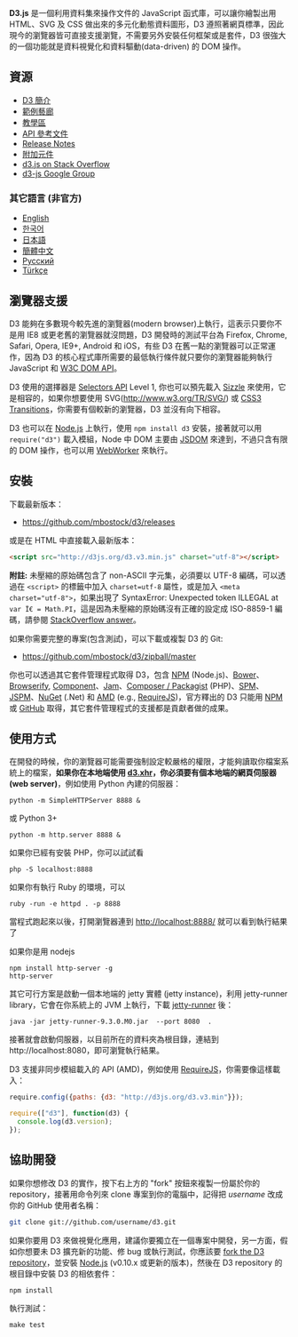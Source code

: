 **D3.js** 是一個利用資料集來操作文件的 JavaScript 函式庫，可以讓你繪製出用 HTML、SVG 及 CSS 做出來的多元化動態資料圖形，D3 遵照著網頁標準，因此現今的瀏覽器皆可直接支援瀏覽，不需要另外安裝任何框架或是套件，D3 很強大的一個功能就是資料視覺化和資料驅動(data-driven) 的 DOM 操作。

## 資源

* [D3 簡介](http://d3js.org/)
* [範例藝廊](/mbostock/d3/wiki/Gallery)
* [教學區](/mbostock/d3/wiki/Tutorials)
* [API 參考文件](/mbostock/d3/wiki/API-Reference)
* [Release Notes](/mbostock/d3/releases)
* [附加元件](/d3/d3-plugins)
* [d3.js on Stack Overflow](http://stackoverflow.com/questions/tagged/d3.js)
* [d3-js Google Group](http://groups.google.com/group/d3-js)

### 其它語言 (非官方)

* [English](/mbostock/d3/wiki)
* [한국어](/zziuni/d3/wiki)
* [日本語](/mbostock/d3/wiki/JP-Home)
* [簡體中文](/mbostock/d3/wiki/CN-Home)
* [Русский](/mbostock/d3/wiki/API-Reference-\(русскоязычная-версия\))
* [Türkçe](/ahmetkurnaz/d3/wiki)

## 瀏覽器支援

D3 能夠在多數現今較先進的瀏覽器(modern browser)上執行，這表示只要你不是用 IE8 或更老舊的瀏覽器就沒問題，D3 開發時的測試平台為 Firefox, Chrome, Safari, Opera, IE9+, Android 和 iOS，有些 D3 在舊一點的瀏覽器可以正常運作，因為 D3 的核心程式庫所需要的最低執行條件就只要你的瀏覽器能夠執行 JavaScript 和 [W3C DOM API](http://www.w3.org/DOM/)。

D3 使用的選擇器是 [Selectors API](http://www.w3.org/TR/selectors-api/) Level 1, 你也可以預先載入 [Sizzle](http://sizzlejs.com/) 來使用，它是相容的，如果你想要使用 SVG(http://www.w3.org/TR/SVG/) 或 [CSS3 Transitions](http://www.w3.org/TR/css3-transitions/)，你需要有個較新的瀏覽器，D3 並沒有向下相容。

D3 也可以在 [Node.js](http://nodejs.org/) 上執行，使用 `npm install d3` 安裝，接著就可以用 `require("d3")` 載入模組，Node 中 DOM 主要由 [JSDOM](https://github.com/tmpvar/jsdom) 來達到，不過只含有限的 DOM 操作，也可以用 [WebWorker](http://www.whatwg.org/specs/web-apps/current-work/multipage/workers.html) 來執行。

## 安裝

下載最新版本：

* <https://github.com/mbostock/d3/releases>

或是在 HTML 中直接載入最新版本：
```html
<script src="http://d3js.org/d3.v3.min.js" charset="utf-8"></script>
```

**附註:** 未壓縮的原始碼包含了 non-ASCII 字元集，必須要以 UTF-8 編碼，可以透過在 `<script>` 的標籤中加入 `charset=utf-8` 屬性，或是加入 `<meta charset="utf-8">`，如果出現了 SyntaxError: Unexpected token ILLEGAL at `var Ï€ = Math.PI`，這是因為未壓縮的原始碼沒有正確的設定成 ISO-8859-1 編碼，請參閱 [StackOverflow answer](http://stackoverflow.com/a/14301241)。

如果你需要完整的專案(包含測試)，可以下載或複製 D3 的 Git:

* <https://github.com/mbostock/d3/zipball/master>

你也可以透過其它套件管理程式取得 D3，包含 [NPM](https://npmjs.org/package/d3) (Node.js)、[Bower](http://bower.io/search/?q=d3)、[Browserify](http://browserify.org/), [Component](http://component.io/)、[Jam](http://jamjs.org/packages/#/details/d3)、[Composer / Packagist](https://packagist.org/packages/mbostock/d3) (PHP)、[SPM](https://spmjs.org/gallery/d3/)、[JSPM](http://jspm.io/)、[NuGet](https://www.nuget.org/packages/d3/) (.Net) 和 [AMD](https://github.com/amdjs/amdjs-api/blob/master/AMD.md) (e.g., [RequireJS](http://requirejs.org/))，官方釋出的 D3 只能用 [NPM](https://npmjs.org/package/d3) 或 [GitHub](/mbostock/d3) 取得，其它套件管理程式的支援都是貢獻者做的成果。

## 使用方式

在開發的時候，你的瀏覽器可能需要強制設定較嚴格的權限，才能夠讀取你檔案系統上的檔案，**如果你在本地端使用 [d3.xhr](wiki/Requests)，你必須要有個本地端的網頁伺服器(web server)**，例如使用 Python 內建的伺服器：

    python -m SimpleHTTPServer 8888 &

或 Python 3+

    python -m http.server 8888 &

如果你已經有安裝 PHP，你可以試試看

    php -S localhost:8888

如果你有執行 Ruby 的環境，可以

    ruby -run -e httpd . -p 8888

當程式跑起來以後，打開瀏覽器連到 <http://localhost:8888/> 就可以看到執行結果了

如果你是用 nodejs

    npm install http-server -g
    http-server

其它可行方案是啟動一個本地端的 jetty 實體 (jetty instance)，利用 jetty-runner library，它會在你系統上的 JVM 上執行，下載 [jetty-runner](http://central.maven.org/maven2/org/eclipse/jetty/jetty-runner/9.3.0.M0/jetty-runner-9.3.0.M0.jar) 後：

    java -jar jetty-runner-9.3.0.M0.jar  --port 8080  .

接著就會啟動伺服器，以目前所在的資料夾為根目錄，連結到 http://localhost:8080，即可瀏覽執行結果。

D3 支援非同步模組載入的 API (AMD)，例如使用 [RequireJS](http://requirejs.org/)，你需要像這樣載入：
```js
require.config({paths: {d3: "http://d3js.org/d3.v3.min"}});

require(["d3"], function(d3) {
  console.log(d3.version);
});
```

## 協助開發

如果你想修改 D3 的實作，按下右上方的 "fork" 按鈕來複製一份屬於你的 repository，接著用命令列來 clone 專案到你的電腦中，記得把 *username* 改成你的 GitHub 使用者名稱：

```bash
git clone git://github.com/username/d3.git
```

如果你要用 D3 來做視覺化應用，建議你要獨立在一個專案中開發，另一方面，假如你想要未 D3 擴充新的功能、修 bug 或執行測試，你應該要 [fork the D3 repository](/mbostock/d3)，並安裝 [Node.js](http://nodejs.org/) (v0.10.x 或更新的版本)，然後在 D3 repository 的根目錄中安裝 D3 的相依套件：

    npm install

執行測試：

    make test